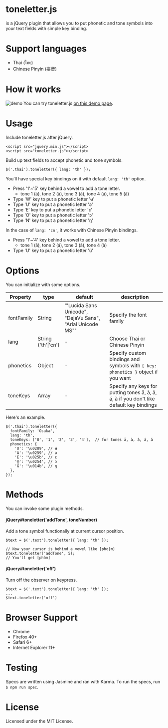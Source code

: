 # toneletter.js
is a jQuery plugin that allows you to put phonetic and tone symbols into your text fields with simple key binding.

# Support languages
* Thai (ไทย)
* Chinese Pinyin (拼音)

# How it works
![demo](https://raw.githubusercontent.com/wiki/itmammoth/toneletter/images/toneletter-demo.gif)
You can try toneletter.js [on this demo page](https://toneletter.herokuapp.com/try.html).

# Usage
Include toneletter.js after jQuery.
```
<script src="jquery.min.js"></script>
<script src="toneletter.js"></script>
```

Build up text fields to accept phonetic and tone symbols.
```
$('.thai').toneletter({ lang: 'th' });
```

You'll have special key bindings on it with default ```lang: 'th'``` option.
* Press '1'~'5' key behind a vowel to add a tone letter.
  * tone 1 (ā), tone 2 (à), tone 3 (â), tone 4 (á), tone 5 (ǎ)
* Type 'W' key to put a phonetic letter 'ʉ'
* Type 'U' key to put a phonetic letter 'ə'
* Type 'E' key to put a phonetic letter 'ɛ'
* Type 'O' key to put a phonetic letter 'ɔ'
* Type 'N' key to put a phonetic letter 'ŋ'

In the case of ```lang: 'cn'```,  it works with Chinese Pinyin bindings.
* Press '1'~'4' key behind a vowel to add a tone letter.
  * tone 1 (ā), tone 2 (á), tone 3 (ǎ), tone 4 (à)
* Type 'U' key to put a phonetic letter 'ü'

# Options
You can initialize with some options.

|Property|type|default|description|
|----------|-------|----------------------------------------------------------|-----------------------|
|fontFamily|String |'"Lucida Sans Unicode", "DejaVu Sans", "Arial Unicode MS"'|Specify the font family|
|lang      |String<br>('th'\|'cn') |-|Choose Thai or Chinese Pinyin|
|phonetics |Object|-|Specify custom bindings and symbols with ```{ key: phonetics }``` object if you want|
|toneKeys  |Array<String>|-|Specify any keys for putting tones ā, à, â, á, ǎ if you don't like default key bindings|

Here's an example.
```
$('.thai').toneletter({
  fontFamily: 'Osaka',
  lang: 'th',
  toneKeys: ['0', '1', '2', '3', '4'],  // for tones ā, à, â, á, ǎ
  phonetics: {
    'U': '\u0289', // ʉ
    'A': '\u0259', // ə
    'E': '\u025b', // ɛ
    '@': '\u0254', // ɔ
    'G': '\u014b', // ŋ
  },
});
```

# Methods
You can invoke some plugin methods.

#### jQuery#toneletter('addTone', toneNumber)
Add a tone symbol functionally at current cursor position.
```
$text = $('.text').toneletter({ lang: 'th' });

// Now your cursor is behind a vowel like [pho|m]
$text.toneletter('addTone', 5);
// You'll get [phǒm]
```

#### jQuery#toneletter('off')
Turn off the observer on keypress.
```
$text = $('.text').toneletter({ lang: 'th' });
...
$text.toneletter('off')
```

# Browser Support
* Chrome
* Firefox 40+
* Safari 6+
* Internet Explorer 11+

# Testing
Specs are written using Jasmine and ran with Karma. To run the specs, run ```$ npm run spec```.

# License
Licensed under the MIT License.
